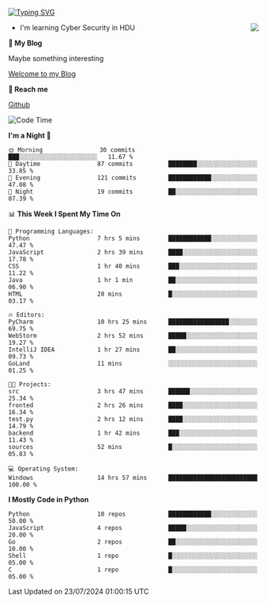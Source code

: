 [![Typing SVG](https://readme-typing-svg.herokuapp.com?font=Fira+Code&pause=1000&random=false&width=450&height=60&lines=Hello+%F0%9F%91%8B%F0%9F%8F%BB;I'm+JBNRZ)](https://git.io/typing-svg)

<a href="#">
  <img align="right" src="https://github-readme-stats.vercel.app/api?username=JBNRZ&show_icons=true&bg_color=15,f2f7fd,E0EAFC" />
</a>

- I'm learning Cyber Security in HDU

 **🌱 My Blog**

Maybe something interesting

[Welcome to my Blog](https://jbnrz.com.cn/)

 **💬 Reach me** 

[Github](https://github.com/JBNRZ)


<!--START_SECTION:waka-->
![Code Time](http://img.shields.io/badge/Code%20Time-613%20hrs%2041%20mins-blue)

**I'm a Night 🦉** 

```text
🌞 Morning                30 commits          ███░░░░░░░░░░░░░░░░░░░░░░   11.67 % 
🌆 Daytime                87 commits          ████████░░░░░░░░░░░░░░░░░   33.85 % 
🌃 Evening                121 commits         ████████████░░░░░░░░░░░░░   47.08 % 
🌙 Night                  19 commits          ██░░░░░░░░░░░░░░░░░░░░░░░   07.39 % 
```


📊 **This Week I Spent My Time On** 

```text
💬 Programming Languages: 
Python                   7 hrs 5 mins        ████████████░░░░░░░░░░░░░   47.47 % 
JavaScript               2 hrs 39 mins       ████░░░░░░░░░░░░░░░░░░░░░   17.78 % 
CSS                      1 hr 40 mins        ███░░░░░░░░░░░░░░░░░░░░░░   11.22 % 
Java                     1 hr 1 min          ██░░░░░░░░░░░░░░░░░░░░░░░   06.90 % 
HTML                     28 mins             █░░░░░░░░░░░░░░░░░░░░░░░░   03.17 % 

🔥 Editors: 
PyCharm                  10 hrs 25 mins      █████████████████░░░░░░░░   69.75 % 
WebStorm                 2 hrs 52 mins       █████░░░░░░░░░░░░░░░░░░░░   19.27 % 
IntelliJ IDEA            1 hr 27 mins        ██░░░░░░░░░░░░░░░░░░░░░░░   09.73 % 
GoLand                   11 mins             ░░░░░░░░░░░░░░░░░░░░░░░░░   01.25 % 

🐱‍💻 Projects: 
src                      3 hrs 47 mins       ██████░░░░░░░░░░░░░░░░░░░   25.34 % 
fronted                  2 hrs 26 mins       ████░░░░░░░░░░░░░░░░░░░░░   16.34 % 
test.py                  2 hrs 12 mins       ████░░░░░░░░░░░░░░░░░░░░░   14.79 % 
backend                  1 hr 42 mins        ███░░░░░░░░░░░░░░░░░░░░░░   11.43 % 
sources                  52 mins             █░░░░░░░░░░░░░░░░░░░░░░░░   05.83 % 

💻 Operating System: 
Windows                  14 hrs 57 mins      █████████████████████████   100.00 % 
```

**I Mostly Code in Python** 

```text
Python                   10 repos            ████████████░░░░░░░░░░░░░   50.00 % 
JavaScript               4 repos             █████░░░░░░░░░░░░░░░░░░░░   20.00 % 
Go                       2 repos             ██░░░░░░░░░░░░░░░░░░░░░░░   10.00 % 
Shell                    1 repo              █░░░░░░░░░░░░░░░░░░░░░░░░   05.00 % 
C                        1 repo              █░░░░░░░░░░░░░░░░░░░░░░░░   05.00 % 
```




 Last Updated on 23/07/2024 01:00:15 UTC
<!--END_SECTION:waka-->
